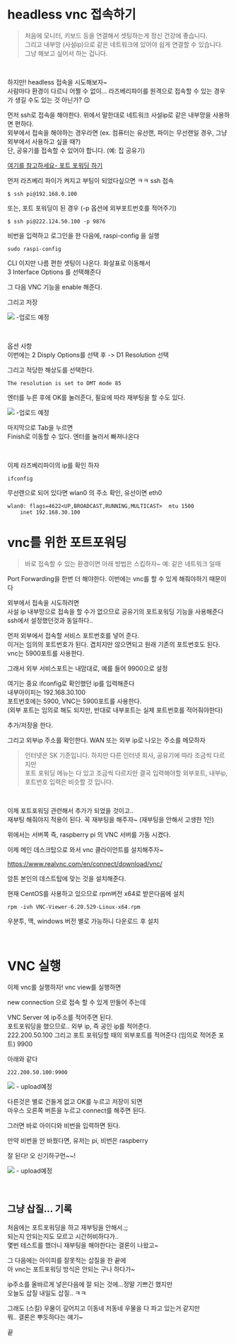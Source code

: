 # headless vnc 접속하기
> 처음에 모니터, 키보드 등을 연결해서 셋팅하는게 정신 건강에 좋습니다.   
그리고 내부망 (사설ip)으로 같은 네트워크에 있어야 쉽게 연결할 수 있습니다.   
그냥 해보고 싶어서 하는 겁니다.

<br>

하지만! headless 접속을 시도해보자~  
사람마다 환경이 다르니 어쩔 수 없이... 라즈베리파이를 원격으로 접속할 수 있는 경우가 생길 수도 있는 것 아닌가? 😉

먼저 ssh로 접속을 해야한다. 위에서 말한대로 네트워크 사설ip로 같은 내부망을 사용하면 편하다.   
외부에서 접속을 해야하는 경우라면 (ex. 컴퓨터는 유선랜, 파이는 무선랜일 경우, 그냥 외부에서 사용하고 싶을 때?)  
단, 공유기를 접속할 수 있어야 합니다. (예: 집 공유기)

[여기를 참고하세요- 포트 포워딩 하기](raspberry-pi-포트포워딩-하기)

먼저 라즈베리 파이가 켜지고 부팅이 되었다싶으면 ㅋㅋ ssh 접속
```
$ ssh pi@192.168.0.100
```

또는, 포트 포워딩이 된 경우 (-p 옵션에 외부포트번호를 적어주기) 
```
$ ssh pi@222.124.50.100 -p 9876
```

비번을 입력하고 로그인을 한 다음에, raspi-config 을 실행
```
sudo raspi-config
```

CLI 이지만 나름 편한 셋팅이 나온다. 화살표로 이동해서  
3 Interface Options 를 선택해준다

그 다음 VNC 기능을 enable 해준다.

그리고 저장

<img src="images/"> -업로드 예정

<br>

옵션 사항  
이번에는 2 Disply Options를 선택 후 -> D1 Resolution 선택

그리고 적당한 해상도를 선택한다. 

```
The resolution is set to DMT mode 85
```
엔터를 누른 후에 OK를 눌러준다, 필요에 따라 재부팅을 할 수도 있다.

<img src="images/"> -업로드 예정
<br>

마지막으로 Tab을 누르면     
Finish로 이동할 수 있다. 엔터를 눌러서 빠져나온다

<br>

이제 라즈베리파이의 ip를 확인 하자
```
ifconfig
```

무선랜으로 되어 있다면 wlan0 의 주소 확인, 유선이면 eth0
```
wlan0: flags=4622<UP,BROADCAST,RUNNING,MULTICAST>  mtu 1500
    inet 192.168.30.100
```

# vnc를 위한 포트포워딩

> 바로 접속할 수 있는 환경이면 아래 방법은 스킵하자~ 예: 같은 네트워크 일때 

Port Forwarding을 한번 더 해야한다. 이번에는 vnc를 할 수 있게 해줘야하기 때문이다  

외부에서 접속을 시도하려면  
사설 ip 내부망으로 접속을 할 수가 없으므로 공유기의 포트포워딩 기능을 사용해준다   
ssh에서 설정했던것과 동일하다..

먼저 외부에서 접속할 서비스 포트번호를 넣어 준다.   
이거는 임의의 포트번호가 된다. 겹치지만 않으면되고 원래 기존의 포트번호도 된다.   
vnc는 5900포트를 사용한다.

그래서 외부 서비스포트는 내맘대로, 예를 들어 9900으로 설정

여기는 중요 ifconfig로 확인했던 ip를 입력해준다  
내부아이피는 192.168.30.100   
포트번호에는 5900, VNC는 5900포트를 사용한다.    
(외부 포트는 임의로 해도 되지만, 반대로 내부포트는 실제 포트번호를 적어줘야한다)  

추가/저장을 한다.

그리고 외부ip 주소를 확인한다. WAN 또는 외부 ip로 나오는 주소를 메모하자

> 인터넷은 SK 기준입니다. 하지만 다른 인터넷 회사, 공유기에 따라 조금씩 다르지만   
포트 포워딩 메뉴는 다 있고 조금씩 다르지만 결국 입력해야할 외부포트, 내부ip, 포트번호 입력은 비슷할 것 입니다.

<br>

이제 포트포워딩 관련해서 추가가 되었을 것이고..   
재부팅 해줘야지 적용이 된다. 꼭 재부팅을 해주자~  (재부팅을 안해서 고생한 1인)


위에서는 서버쪽 즉, raspberry pi 의 VNC 서버를 가동 시켰다.   

이제 메인 데스크탑으로 와서 vnc 클라이언트를 설치해주자~

https://www.realvnc.com/en/connect/download/vnc/  

암튼 본인의 데스트탑에 맞는 것을 설치해준다.

현재 CentOS를 사용하고 있으므로 rpm버전 x64로 받은다음에 설치
```
rpm -ivh VNC-Viewer-6.20.529-Linux-x64.rpm
```

우분투, 맥, windows 버전 별로 가능하니 다운로드 후 설치

<br>

# VNC 실행

이제 vnc를 실행하자! vnc view를 실행하면   

new connection 으로 접속 할 수 있게 만들어 주는데

VNC Server 에 ip주소를 적어주면 된다.  
포트포워딩을 했으므로.. 외부 ip, 즉 공인 ip를 적어준다.  
222.200.50.100 그리고 포트 포워딩할 때의 외부포트를 적어준다 (임의로 적어준 포트) 9900    

아래와 같다
```
222.200.50.100:9900
```

<img src="/images/"> - upload예정
<br>


다른것은 별로 건들게 없고 OK를 누르고 저장이 되면   
마우스 오른쪽 버튼을 누르고 connect를 해주면 된다.  

그러면 바로 아이디와 비번을 입력하면 된다.  

만약 비번을 안 바꿨다면, 유저는 pi, 비번은 raspberry 

잘 된다! 오 신기하구먼~~!

<img src="/images/"> - upload예정
<br>

<br>

## 그냥 삽질... 기록
처음에는 포트포워딩을 하고 재부팅을 안해서.;;  
되는지 안되는지도 모르고 시간허비하다가..  
몇번 테스트를 했더니 재부팅을 해야한다는 결론이 나왔고~

그 다음에는 아이피를 잘못적는 삽질을 한 끝에  
아 vnc는 포트포워딩 방식은 안되는 구나 하다가~  

ip주소를 올바르게 넣은다음에 잘 되는 것에...정말 기쁘긴 했지만  
오늘도 삽질 내일도 삽질..  ㅋㅋ

그래도 (스킬) 우물이 깊어지고 이동네 저동네 우물을 다 파고 있는거 같지만  
뭐.. 결론은 뿌듯하다는 얘기~

끝
